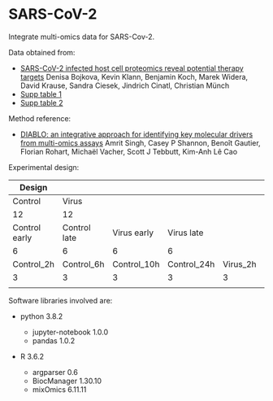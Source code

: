 # SARS-CoV-2

Integrate multi-omics data for SARS-Cov-2.

Data obtained from:

- [SARS-CoV-2 infected host cell proteomics reveal potential therapy targets](DOI:10.21203/rs.3.rs-17218/v1)
  Denisa Bojkova, Kevin Klann, Benjamin Koch, Marek Widera, David Krause, Sandra Ciesek, Jindrich Cinatl, Christian Münch
- [Supp table 1](https://assets.researchsquare.com/files/rs-17218/v1/Supplementary%20Table%2001.xlsx)
- [Supp table 2](https://assets.researchsquare.com/files/rs-17218/v1/Supplementary%20Table%2002.xlsx)

Method reference:

- [DIABLO: an integrative approach for identifying key molecular drivers from multi-omics assays](https://doi.org/10.1093/bioinformatics/bty1054) Amrit Singh, Casey P Shannon, Benoît Gautier, Florian Rohart, Michaël Vacher, Scott J Tebbutt, Kim-Anh Lê Cao

Experimental design:

| Design        |              |             |             |          |          |           |           |
|---------------|--------------|-------------|-------------|----------|----------|-----------|-----------|
| Control       | Virus        |             |             |          |          |           |           |
| 12            | 12           |             |             |          |          |           |           |
| Control early | Control late | Virus early | Virus late  |          |          |           |           |
| 6             | 6            | 6           | 6           |          |          |           |           |
| Control_2h    | Control_6h   | Control_10h | Control_24h | Virus_2h | Virus_6h | Virus_10h | Virus_24h |
| 3             | 3            | 3           | 3           | 3        | 3        | 3         | 3         |
|               |              |             |             |          |          |           |           |

Software libraries involved are:

- python 3.8.2
  - jupyter-notebook 1.0.0
  - pandas 1.0.2

- R 3.6.2
  - argparser 0.6
  - BiocManager 1.30.10
  - mixOmics 6.11.11
